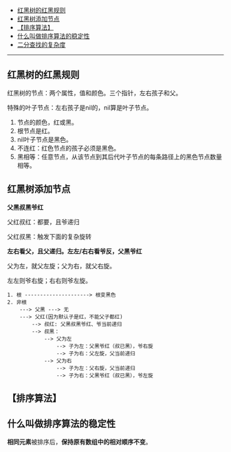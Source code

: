 - [红黑树的红黑规则](#红黑树的红黑规则)
- [红黑树添加节点](#红黑树添加节点)
- [【排序算法】](#排序算法)
- [什么叫做排序算法的稳定性](#什么叫做排序算法的稳定性)
- [二分查找的复杂度](#二分查找的复杂度)


---
## 红黑树的红黑规则

红黑树的节点：两个属性，值和颜色。三个指针，左右孩子和父。

特殊的叶子节点：左右孩子是nil的，nil算是叶子节点。

1. 节点的颜色，红或黑。
2. 根节点是红。
3. nil叶子节点是黑色。
4. 不连红：红色节点的孩子必须是黑色。
5. 黑相等：任意节点，从该节点到其后代叶子节点的每条路径上的黑色节点数量相等。

## 红黑树添加节点

**父黑叔黑爷红**

父红叔红：都要，且爷递归

父红叔黑：触发下面的复杂旋转

**左右看父，且父递归。左左/右右看爷反，父黑爷红**

父为左，就父左旋；父为右，就父右旋。

左左则爷右旋；右右则爷左旋。
```
1. 根 ---------------------> 根变黑色
2. 非根
    ---> 父黑 ---> 无
    ---> 父红(因为默认子是红，不能父子都红)
        --> 叔红: 父黑叔黑爷红、爷当前递归
        --> 叔黑：
            --> 父为左
                --> 子为左：父黑爷红（叔已黑），爷右旋
                --> 子为右：父左旋，父当前递归
            --> 父为右
                --> 子为左：父右旋，父当前递归
                --> 子为右：父黑爷红（叔已黑），爷左旋
```

## 【排序算法】
## 什么叫做排序算法的稳定性

**相同元素**被排序后，**保持原有数组中的相对顺序不变**。



